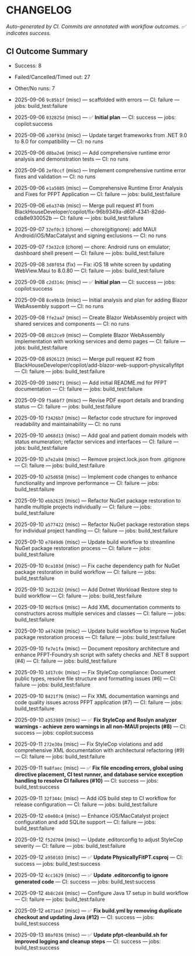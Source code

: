 # CHANGELOG

_Auto-generated by CI. Commits are annotated with workflow outcomes. ✅ indicates success._
## CI Outcome Summary
- Success: 8
- Failed/Cancelled/Timed out: 27
- Other/No runs: 7


- 2025-09-06 `9c85b1f` (misc) — scaffolded with errors — CI: failure — jobs: build_test:failure
- 2025-09-06 `032825d` (misc) — ✅ **Initial plan** — CI: success — jobs: copilot:success
- 2025-09-06 `a30f93d` (misc) — Update target frameworks from .NET 9.0 to 8.0 for compatibility — CI: no runs
- 2025-09-06 `d8ba2e6` (misc) — Add comprehensive runtime error analysis and demonstration tests — CI: no runs
- 2025-09-06 `2ef0ccf` (misc) — Implement comprehensive runtime error fixes and validation — CI: no runs
- 2025-09-06 `e1a5085` (misc) — Comprehensive Runtime Error Analysis and Fixes for PFPT Application — CI: failure — jobs: build_test:failure
- 2025-09-06 `e6a374b` (misc) — Merge pull request #1 from BlackHouseDeveloper/copilot/fix-96b9349a-d60f-4341-82dd-cda8e930052b — CI: failure — jobs: build_test:failure
- 2025-09-07 `32ef0c3` (chore) — chore(gitignore): add MAUI Android/iOS/MacCatalyst and signing exclusions — CI: no runs
- 2025-09-07 `f3e32c0` (chore) — chore: Android runs on emulator; dashboard shell present — CI: failure — jobs: build_test:failure
- 2025-09-08 `3d8f054` (fix) — Fix: iOS 18 white screen by updating WebView.Maui to 8.0.80 — CI: failure — jobs: build_test:failure
- 2025-09-08 `c2d314c` (misc) — ✅ **Initial plan** — CI: success — jobs: copilot:success
- 2025-09-08 `8ce9b1b` (misc) — Initial analysis and plan for adding Blazor WebAssembly support — CI: no runs
- 2025-09-08 `ffe2aa7` (misc) — Create Blazor WebAssembly project with shared services and components — CI: no runs
- 2025-09-08 `d012ce9` (misc) — Complete Blazor WebAssembly implementation with working services and demo pages — CI: failure — jobs: build_test:failure
- 2025-09-08 `8926123` (misc) — Merge pull request #2 from BlackHouseDeveloper/copilot/add-blazor-web-support-physicallyfitpt — CI: failure — jobs: build_test:failure
- 2025-09-09 `1b092f1` (misc) — Add initial README.md for PFPT documentation — CI: failure — jobs: build_test:failure
- 2025-09-09 `f5a6bf7` (misc) — Revise PDF export details and branding status — CI: failure — jobs: build_test:failure
- 2025-09-10 `f3426b7` (misc) — Refactor code structure for improved readability and maintainability — CI: no runs
- 2025-09-10 `a068d13` (misc) — Add goal and patient domain models with status enumeration; refactor services and interfaces — CI: failure — jobs: build_test:failure
- 2025-09-10 `a7e2a84` (misc) — Remove project.lock.json from .gitignore — CI: failure — jobs: build_test:failure
- 2025-09-10 `a25d658` (misc) — Implement code changes to enhance functionality and improve performance — CI: failure — jobs: build_test:failure
- 2025-09-10 `ebb2625` (misc) — Refactor NuGet package restoration to handle multiple projects individually — CI: failure — jobs: build_test:failure
- 2025-09-10 `a577422` (misc) — Refactor NuGet package restoration steps for individual project handling — CI: failure — jobs: build_test:failure
- 2025-09-10 `e7849d6` (misc) — Update build workflow to streamline NuGet package restoration process — CI: failure — jobs: build_test:failure
- 2025-09-10 `0ca103d` (misc) — Fix cache dependency path for NuGet package restoration in build workflow — CI: failure — jobs: build_test:failure
- 2025-09-10 `3e212d2` (misc) — Add Dotnet Workload Restore step to build workflow — CI: failure — jobs: build_test:failure
- 2025-09-10 `002fbc6` (misc) — Add XML documentation comments to constructors across multiple services and classes — CI: failure — jobs: build_test:failure
- 2025-09-10 `a474280` (misc) — Update build workflow to improve NuGet package restoration process — CI: failure — jobs: build_test:failure
- 2025-09-10 `fe7e1fa` (misc) — Document repository architecture and enhance PFPT-Foundry.sh script with safety checks and .NET 8 support (#4) — CI: failure — jobs: build_test:failure
- 2025-09-10 `1d17c0c` (misc) — Fix StyleCop compliance: Document public types, resolve file structure and formatting issues (#6) — CI: failure — jobs: build_test:failure
- 2025-09-10 `8421f76` (misc) — Fix XML documentation warnings and code quality issues across PFPT application (#7) — CI: failure — jobs: build_test:failure
- 2025-09-10 `a353989` (misc) — ✅ **Fix StyleCop and Roslyn analyzer warnings - achieve zero warnings in all non-MAUI projects (#8)** — CI: success — jobs: copilot:success
- 2025-09-11 `272e30a` (misc) — Fix StyleCop violations and add comprehensive XML documentation with architectural refactoring (#9) — CI: failure — jobs: build_test:failure
- 2025-09-11 `9a8faec` (misc) — ✅ **Fix file encoding errors, global using directive placement, CI test runner, and database service exception handling to resolve CI failures (#10)** — CI: success — jobs: build_test:success
- 2025-09-11 `32f344c` (misc) — Add iOS build step to CI workflow for release configuration — CI: failure — jobs: build_test:failure
- 2025-09-12 `e8e08c4` (misc) — Enhance iOS/MacCatalyst project configuration and add SQLite support — CI: failure — jobs: build_test:failure
- 2025-09-12 `f52d704` (misc) — Update .editorconfig to adjust StyleCop severity — CI: failure — jobs: build_test:failure
- 2025-09-12 `a950103` (misc) — ✅ **Update PhysicallyFitPT.csproj** — CI: success — jobs: build_test:success
- 2025-09-12 `4cc1629` (misc) — ✅ **Update .editorconfig to ignore generated code** — CI: success — jobs: build_test:success
- 2025-09-12 `4b8c2d4` (misc) — Configure Java 17 setup in build workflow — CI: failure — jobs: build_test:failure
- 2025-09-12 `e671ea7` (misc) — ✅ **Fix build.yml by removing duplicate checkout and updating Java (#12)** — CI: success — jobs: build_test:success
- 2025-09-13 `80af036` (misc) — ✅ **Update pfpt-cleanbuild.sh for improved logging and cleanup steps** — CI: success — jobs: build_test:success
